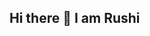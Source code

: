 ## Hi there 👋 I am Rushi

<!--
**Revilush/Revilush** is a ✨ _special_ ✨ repository because its `README.md` (this file) appears on your GitHub profile.

Here are some ideas to get you started:

🏫 I'm a Computer Science graduate student at the New Jersey Institute of Technology, focused on blending my passion for development.  

💼 I’m currently working on projects ranging from portfolio optimization using real-time data to financial modeling and big data processing.  

🌱 With a strong foundation in Data Structures, Machine Learning, and Math, I am continually honing my skills in Data science, FinTech fields.  

👯 Eager to collaborate on projects that tackle real-world challenges.  

🤝 I’m always open to connect with fellow developers, data scientists, and financial professionals for collaboration/knowledge exchange.  

🏹 My goal is to bridge academic rigor and industry practice, building robust, scalable solutions that drive impactful decisions and insights.

🔭 Beyond academics, I actively explore new things in tech, especially Data science to stay updated in industry and ways to optimize real-world problems.

⚡ Fun fact: When I’m not coding, I enjoy playing chess, swimming!.
-->
